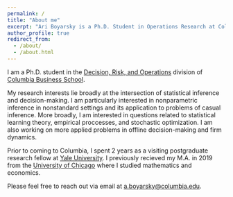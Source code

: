 ```yaml
---
permalink: /
title: "About me"
excerpt: "Ari Boyarsky is a Ph.D. Student in Operations Research at Columbia University."
author_profile: true
redirect_from: 
  - /about/
  - /about.html
---
```


I am a Ph.D. student in the [Decision, Risk, and Operations](https://www8.gsb.columbia.edu/faculty-research/divisions/decision-risk-operations) division of [Columbia Business School](https://home.gsb.columbia.edu/). 

My research interests lie broadly at the intersection of statistical inference and decision-making. I am particularly interested in nonparametric inference in nonstandard settings and its application to problems of casual inference. More broadly, I am interested in questions related to statistical learning theory, empirical proccesses, and stochastic optimization. I am also working on more applied problems in offline decision-making and firm dynamics. 

Prior to coming to Columbia, I spent 2 years as a visiting postgraduate research fellow at [Yale University](https://yale.edu/). I previously recieved my M.A. in 2019 from the [University of Chicago](https://uchicago.edu/) where I studied mathematics and economics. 

Please feel free to reach out via email at [a.boyarsky@columbia.edu](mailto:a.boyarsky@columbia.edu).

